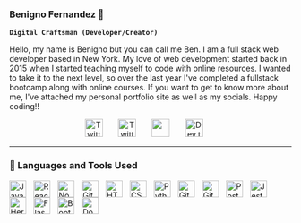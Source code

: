 ### Benigno Fernandez 👋

**`Digital Craftsman (Developer/Creator)`**

Hello, my name is Benigno but you can call me Ben. I am a full stack web developer based in New York. My love of web development started back in 2015 when I started teaching myself to code with online resources. I wanted to take it to the next level, so over the last year I've completed a fullstack bootcamp along with online courses. If you want to get to know more about me, I've attached my personal portfolio site as well as my socials. Happy coding!!


<p align="center">
   <a href="https://my-codefolio.netlify.app/"><img width="32px" alt="Twitter" title="Twitter" src="https://user-images.githubusercontent.com/17125223/216424885-c1436039-0b59-4f6d-aff3-2c986669daaa.png"/></a>
  &#8287;&#8287;&#8287;&#8287;&#8287;
  <a href="https://twitter.com/Ben_b3nn"><img width="32px" alt="Twitter" title="Twitter" src="https://user-images.githubusercontent.com/17125223/216424639-63f8b628-836a-4153-b306-d2b442f0b64f.png"/></a>
  &#8287;&#8287;&#8287;&#8287;&#8287;
  <a href="http://discordapp.com/users/BenBen#9590" alt="Discord" title="Discord"><img width="32px" src="https://user-images.githubusercontent.com/17125223/216424546-b09d1cd0-1773-4499-b1eb-8507230a55b9.png"/></a>
  &#8287;&#8287;&#8287;&#8287;&#8287;
  <a href="https://www.linkedin.com/in/benigno-fernandez-01a16ab2/"><img width="32px" alt="Dev.to" title="DenverCoder1 Dev.to" src="https://user-images.githubusercontent.com/17125223/216424105-c26e96db-d9d7-4b75-8157-94cc5f574280.png"></a>
  &#8287;&#8287;&#8287;&#8287;&#8287;
</p>


---

### 🧰 Languages and Tools Used

<img align="left" alt="JavaScript" width="30px" style="padding-right:10px;" src="https://cdn.jsdelivr.net/gh/devicons/devicon/icons/javascript/javascript-plain.svg" />
<img align="left" alt="React" width="30px" style="padding-right:10px;" src="https://cdn.jsdelivr.net/gh/devicons/devicon/icons/react/react-original.svg" />
<img align="left" alt="NodeJS" width="30px" style="padding-right:10px;" src="https://cdn.jsdelivr.net/gh/devicons/devicon/icons/nodejs/nodejs-original.svg" />
<img align="left" alt="GitHub" width="30px" style="padding-right:10px;" src="https://cdn.jsdelivr.net/gh/devicons/devicon/icons/npm/npm-original-wordmark.svg" />
<img align="left" alt="HTML" width="30px" style="padding-right:10px;" src="https://cdn.jsdelivr.net/gh/devicons/devicon/icons/html5/html5-plain.svg" />
<img align="left" alt="CSS" width="30px" style="padding-right:10px;" src="https://cdn.jsdelivr.net/gh/devicons/devicon/icons/css3/css3-plain.svg" />
<img align="left" alt="Python" width="30px" style="padding-right:10px;" src="https://cdn.jsdelivr.net/gh/devicons/devicon/icons/python/python-plain.svg" />
<img align="left" alt="Git" width="30px" style="padding-right:10px;" src="https://cdn.jsdelivr.net/gh/devicons/devicon/icons/git/git-original.svg" />
<img align="left" alt="GitHub" width="30px" style="padding-right:10px;" src="https://cdn.jsdelivr.net/gh/devicons/devicon/icons/github/github-original.svg" />
<img align="left" alt="Postgres" width="30px" style="padding-right:10px;" src="https://cdn.jsdelivr.net/gh/devicons/devicon/icons/postgresql/postgresql-original.svg" />
<img align="left" alt="Jest" width="30px" style="padding-right:10px;" src="https://cdn.jsdelivr.net/gh/devicons/devicon/icons/jest/jest-plain.svg" />
<img align="left" alt="Heroku" width="30px" style="padding-right:10px;" src="https://cdn.jsdelivr.net/gh/devicons/devicon/icons/heroku/heroku-original.svg" />
<img align="left" alt="Flask" width="30px" style="padding-right:10px;" src="https://cdn.jsdelivr.net/gh/devicons/devicon/icons/flask/flask-original.svg" />
<img align="left" alt="Bootstrap" width="30px" style="padding-right:10px;" src="https://cdn.jsdelivr.net/gh/devicons/devicon/icons/bootstrap/bootstrap-original.svg" />
<img align="left" alt="Docker" width="30px" style="padding-right:10px;" src="https://cdn.jsdelivr.net/gh/devicons/devicon/icons/docker/docker-original.svg" />
<br />

<br />


<!--
**Bennyno/Bennyno** is a ✨ _special_ ✨ repository because its `README.md` (this file) appears on your GitHub profile.

Here are some ideas to get you started:

- 🔭 I’m currently working on ...
- 🌱 I’m currently learning ...
- 👯 I’m looking to collaborate on ...
- 🤔 I’m looking for help with ...
- 💬 Ask me about ...
- 📫 How to reach me: ...
- 😄 Pronouns: ...
- ⚡ Fun fact: ...
-->
